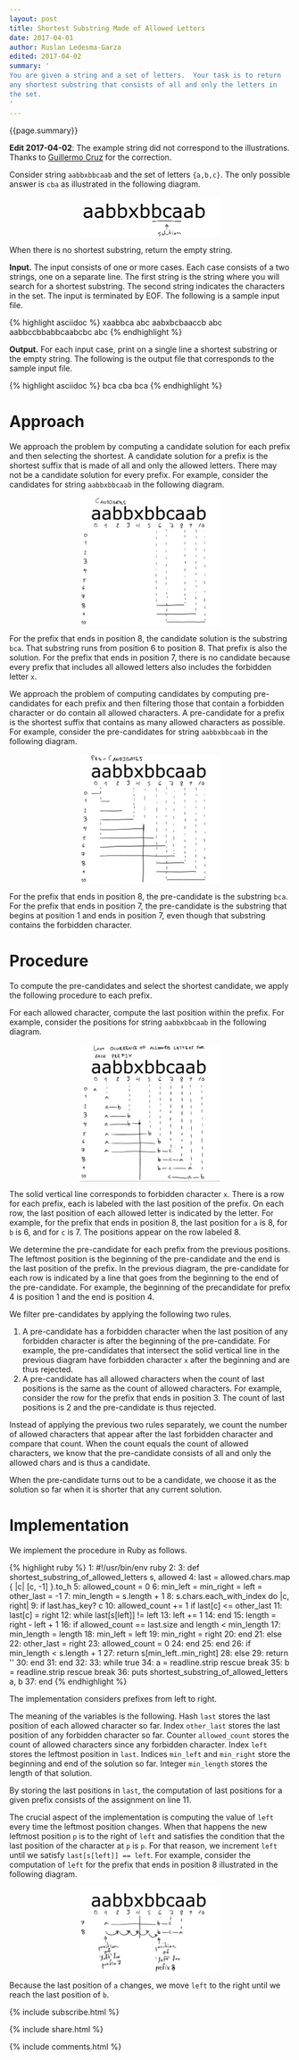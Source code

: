 ```yaml
---
layout: post
title: Shortest Substring Made of Allowed Letters
date: 2017-04-01
author: Ruslan Ledesma-Garza
edited: 2017-04-02
summary: '
You are given a string and a set of letters.  Your task is to return
any shortest substring that consists of all and only the letters in
the set.
'
---
```


{{page.summary}}

**Edit 2017-04-02**: The example string did not correspond to the
illustrations. Thanks to [Guillermo
Cruz](https://www.linkedin.com/in/guillermo-cruz-20732948/) for the correction.

Consider string `aabbxbbcaab` and the set of letters `{a,b,c}`.
The only possible answer is `cba` as illustrated in the following diagram.

<img src="/assets/2017.04.01.solution.jpg" alt="Solution" style="width:50%; display: block; margin-left: auto; margin-right: auto;" />

When there is no shortest substring, return the empty string.

**Input.**
The input consists of one or more cases.
Each case consists of a two strings, one on a separate line.
The first string is the string where you will search for a shortest substring.
The second string indicates the characters in the set.
The input is terminated by EOF.  The following is a sample input
file.

{% highlight asciidoc %}
xaabbca
abc
aabxbcbaaccb
abc
aabbccbbabbcaabcbc
abc
{% endhighlight %}

**Output.**
For each input case, print on a single line a shortest substring or the empty string.
The following is the output file that corresponds to the sample input
file.

{% highlight asciidoc %}
bca
cba
bca
{% endhighlight %}

# Approach

We approach the problem by computing a candidate solution for each
prefix and then selecting the shortest.  A candidate solution for a
prefix is the shortest suffix that is made of all and only the allowed
letters.  There may not be a candidate solution for every prefix.  For
example, consider the candidates for string `aabbxbbcaab` in the
following diagram.

<img src="/assets/2017.04.01.candidates.jpg" alt="Candidates" style="width:50%; display: block; margin-left: auto; margin-right: auto;" />

For the prefix that ends in position 8, the candidate solution is the
substring `bca`.  That substring runs from position 6 to position 8.
That prefix is also the solution.
For the prefix that ends in position 7, there is no candidate because
every prefix that includes all allowed letters also includes the
forbidden letter `x`.

We approach the problem of computing candidates by computing
pre-candidates for each prefix and then filtering those that contain a
forbidden character or do contain all allowed characters.  A
pre-candidate for a prefix is the shortest suffix that contains as
many allowed characters as possible. For example, consider the
pre-candidates for string `aabbxbbcaab` in the following diagram.

<img src="/assets/2017.04.01.pre-candidates.jpg" alt="Pre-Candidates" style="width:50%; display: block; margin-left: auto; margin-right: auto;" />

For the prefix that ends in position 8, the pre-candidate is the
substring `bca`.  For the prefix that ends in position 7, the
pre-candidate is the substring that begins at position 1 and ends in
position 7, even though that substring contains the forbidden
character.

# Procedure

To compute the pre-candidates and select the shortest candidate, we
apply the following procedure to each prefix.

For each allowed character, compute the last position within the
prefix.  For example, consider the positions for string `aabbxbbcaab`
in the following diagram.

<img src="/assets/2017.04.01.last.jpg" alt="Last occurrence of allowed letters" style="width:50%; display: block; margin-left: auto; margin-right: auto;" />

The solid vertical line corresponds to forbidden character `x`.  There
is a row for each prefix, each is labeled with the last position of
the prefix.  On each row, the last position of each allowed letter is
indicated by the letter.  For example, for the prefix that ends in
position 8, the last position for `a` is 8, for `b` is 6, and for `c`
is 7.  The positions appear on the row labeled 8.

We determine the pre-candidate for each prefix from the previous
positions.  The leftmost position is the beginning of the
pre-candidate and the end is the last position of the prefix.  In the
previous diagram, the pre-candidate for each row is indicated by a
line that goes from the beginning to the end of the pre-candidate.
For example, the beginning of the precandidate for prefix 4 is
position 1 and the end is position 4.

We filter pre-candidates by applying the following two rules.

1. A pre-candidate has a forbidden character when the last position of
any forbidden character is after the beginning of the pre-candidate.
For example, the pre-candidates that intersect the solid vertical line
in the previous diagram have forbidden character `x` after the beginning
and are thus rejected.
2. A pre-candidate has all allowed characters when the count of last
positions is the same as the count of allowed characters.  For
example, consider the row for the prefix that ends in position 3.
The count of last positions is 2 and the pre-candidate is thus
rejected.

Instead of applying the previous two rules separately, we count the
number of allowed characters that appear after the last forbidden
character and compare that count.  When the count equals the count of
allowed characters, we know that the pre-candidate consists of all and
only the allowed chars and is thus a candidate.

When the pre-candidate turns out to be a candidate, we choose it as
the solution so far when it is shorter that any current solution.

# Implementation

We implement the procedure in Ruby as follows.

{% highlight ruby %}
 1: #!/usr/bin/env ruby
 2: 
 3: def shortest_substring_of_allowed_letters s, allowed
 4:   last = allowed.chars.map { |c| [c, -1] }.to_h
 5:   allowed_count = 0
 6:   min_left = min_right = left = other_last = -1
 7:   min_length = s.length + 1
 8:   s.chars.each_with_index do |c, right|
 9:     if last.has_key? c
10:       allowed_count += 1 if last[c] <= other_last
11:       last[c] = right
12:       while last[s[left]] != left
13:         left += 1
14:       end
15:       length = right - left + 1
16:       if allowed_count == last.size and length < min_length
17:         min_length = length
18:         min_left = left
19:         min_right = right
20:       end
21:     else
22:       other_last = right
23:       allowed_count = 0
24:     end
25:   end
26:   if min_length < s.length + 1
27:     return s[min_left..min_right]
28:   else
29:     return ''
30:   end
31: end
32: 
33: while true
34:   a = readline.strip rescue break
35:   b = readline.strip rescue break
36:   puts shortest_substring_of_allowed_letters a, b
37: end
{% endhighlight %}

The implementation considers prefixes from left to right.

The meaning of the variables is the following.
Hash `last` stores the last position of each allowed character so far.
Index `other_last` stores the last position of any forbidden character
so far.
Counter `allowed_count` stores the count of allowed characters since
any forbidden character.
Index `left` stores the leftmost position in `last`.
Indices `min_left` and `min_right` store the beginning and end of the
solution so far.
Integer `min_length` stores the length of that solution.

By storing the last positions in `last`, the computation of last
positions for a given prefix consists of the assignment on line 11.

The crucial aspect of the implementation is computing the value of
`left` every time the leftmost position changes.  When that happens
the new leftmost position `p` is to the right of `left` and satisfies
the condition that the last position of the character at `p` is `p`.
For that reason, we increment `left` until we satisfy `last[s[left]]
== left`.  For example, consider the computation of `left` for the
prefix that ends in position 8 illustrated in the following diagram.

<img src="/assets/2017.04.01.computation.of.left.jpg" alt="Computation of `left`" style="width:50%; display: block; margin-left: auto; margin-right: auto;" />

Because the last position of `a` changes, we move `left` to the right
until we reach the last position of `b`.

{% include subscribe.html %}

{% include share.html %}

{% include comments.html %}
